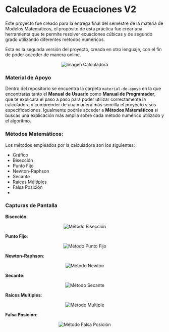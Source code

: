 # Calculadora de Ecuaciones V2
Este proyecto fue creado para la entrega final del semestre de la materia de Modelos Matemáticos, el propósito de esta práctica fue crear una herramienta que te permite resolver ecuaciones cúbicas y de segundo grado utilizando diferentes métodos numéricos.

Esta es la segunda versión del proyecto, creada en otro lenguaje, con el fin de poder acceder de manera online.

<div align="center">
    <img src="Calculadora-Ecuaciones/imagenes/img0.png" alt="Imagen Calculadora" />
</div>

### Material de Apoyo
Dentro del repositorio se encuentra la carpeta `material-de-apoyo` en la que encontrarás tanto el **Manual de Usuario** como **Manual de Programador**, que te explicara el paso a paso para poder utilizar correctamente la calculadora y comprender de una manera más sencilla el proyecto y sus especificaciones. 
Igualmente podrás acceder a **Métodos Matemáticos** si buscas una explicación más amplia sobre cada método numérico utilizado y el algoritmo.

### Métodos Matemáticos:
Los métodos empleados por la calculadora son los siguientes:
* Gráfico
* Bisección
* Punto Fijo
* Newton-Raphson
* Secante
* Raíces Múltiples
* Falsa Posición
* 
### Capturas de Pantalla

**Bisección**:

<div align="center">
    <img src="Calculadora-Ecuaciones/imagenes/img1.png" alt="Método Bisección" />
</div>



**Punto Fijo**:

<div align="center">
    <img src="Calculadora-Ecuaciones/imagenes/img2.png" alt="Método Punto Fijo" />
</div>



**Newton-Raphson**:

<div align="center">
    <img src="Calculadora-Ecuaciones/imagenes/img3.png" alt="Método Newton" />
</div>



**Secante**:

<div align="center">
    <img src="Calculadora-Ecuaciones/imagenes/img4.png" alt="Método Secante" />
</div>



**Raíces Multiples**:

<div align="center">
    <img src="Calculadora-Ecuaciones/imagenes/img5.png" alt="Método Multiple" />
</div>



**Falsa Posición**:

<div align="center">
    <img src="Calculadora-Ecuaciones/imagenes/img6.png" alt="Método Falsa Posición" />
</div>
